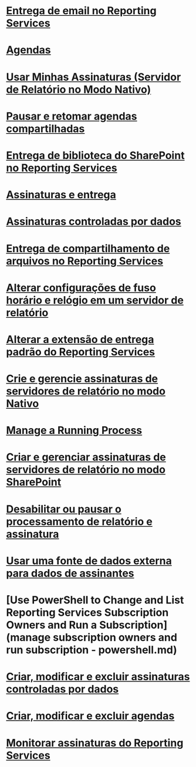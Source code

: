 # [Entrega de email no Reporting Services](e-mail-delivery-in-reporting-services.md)
# [Agendas](schedules.md)
# [Usar Minhas Assinaturas (Servidor de Relatório no Modo Nativo)](use-my-subscriptions-native-mode-report-server.md)
# [Pausar e retomar agendas compartilhadas](pause-and-resume-shared-schedules.md)
# [Entrega de biblioteca do SharePoint no Reporting Services](sharepoint-library-delivery-in-reporting-services.md)
# [Assinaturas e entrega](subscriptions-and-delivery-reporting-services.md)
# [Assinaturas controladas por dados](data-driven-subscriptions.md)
# [Entrega de compartilhamento de arquivos no Reporting Services](file-share-delivery-in-reporting-services.md)
# [Alterar configurações de fuso horário e relógio em um servidor de relatório](change-time-zones-and-clock-settings-on-a-report-server.md)
# [Alterar a extensão de entrega padrão do Reporting Services](change-the-default-reporting-services-delivery-extension.md)
# [Crie e gerencie assinaturas de servidores de relatório no modo Nativo](create-and-manage-subscriptions-for-native-mode-report-servers.md)
# [Manage a Running Process](manage-a-running-process.md)
# [Criar e gerenciar assinaturas de servidores de relatório no modo SharePoint](create-and-manage-subscriptions-for-sharepoint-mode-report-servers.md)
# [Desabilitar ou pausar o processamento de relatório e assinatura](disable-or-pause-report-and-subscription-processing.md)
# [Usar uma fonte de dados externa para dados de assinantes](use-an-external-data-source-for-subscriber-data-data-driven-subscription.md)
# [Use PowerShell to Change and List Reporting Services Subscription Owners and Run a Subscription](manage subscription owners and run subscription - powershell.md)
# [Criar, modificar e excluir assinaturas controladas por dados](create-modify-and-delete-data-driven-subscriptions.md)
# [Criar, modificar e excluir agendas](create-modify-and-delete-schedules.md)
# [Monitorar assinaturas do Reporting Services](monitor-reporting-services-subscriptions.md)
